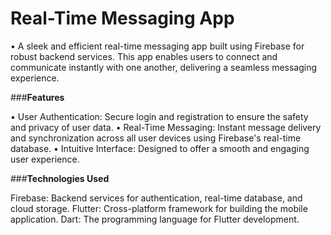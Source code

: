 # **Real-Time Messaging App**
• A sleek and efficient real-time messaging app built using Firebase for robust backend services. This app enables users to connect and communicate instantly with one another, delivering a seamless messaging experience.

###**Features**

• User Authentication: Secure login and registration to ensure the safety and privacy of user data.
• Real-Time Messaging: Instant message delivery and synchronization across all user devices using Firebase's real-time database.
• Intuitive Interface: Designed to offer a smooth and engaging user experience.

###**Technologies Used**

Firebase: Backend services for authentication, real-time database, and cloud storage.
Flutter: Cross-platform framework for building the mobile application.
Dart: The programming language for Flutter development.
